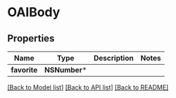# OAIBody

## Properties
Name | Type | Description | Notes
------------ | ------------- | ------------- | -------------
**favorite** | **NSNumber*** |  | 

[[Back to Model list]](../README.md#documentation-for-models) [[Back to API list]](../README.md#documentation-for-api-endpoints) [[Back to README]](../README.md)


